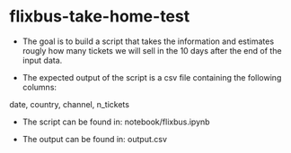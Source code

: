 # flixbus-take-home-test

- The goal is to build a script that takes the information and estimates rougly how many tickets we will sell in the 10 days after the end of the input data.

- The expected output of the script is a csv file containing the following columns:

date, country, channel, n_tickets

- The script can be found in:
notebook/flixbus.ipynb

- The output can be found in:
output.csv
